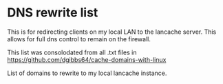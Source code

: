 # DNS rewrite list
This is for redirecting clients on my local LAN to the lancache server.  This allows for full dns control to remain on the firewall.

This list was consolodated from all .txt files in https://github.com/dgibbs64/cache-domains-with-linux

List of domains to rewrite to my local lancache instance.
